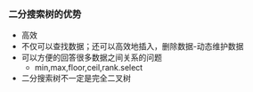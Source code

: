 ### 二分搜索树的优势
- 高效
- 不仅可以查找数据；还可以高效地插入，删除数据-动态维护数据
- 可以方便的回答很多数据之间关系的问题
    - min,max,floor,ceil,rank.select
- 二分搜索树不一定是完全二叉树
